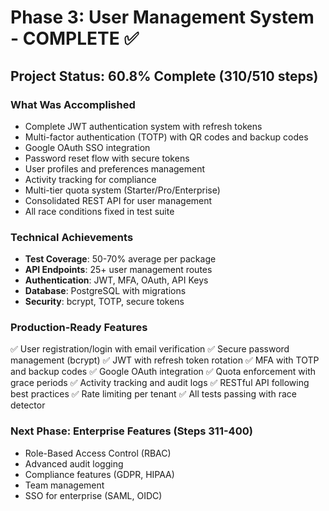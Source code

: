 # Phase 3: User Management System - COMPLETE ✅

## Project Status: 60.8% Complete (310/510 steps)

### What Was Accomplished
- Complete JWT authentication system with refresh tokens
- Multi-factor authentication (TOTP) with QR codes and backup codes
- Google OAuth SSO integration
- Password reset flow with secure tokens
- User profiles and preferences management
- Activity tracking for compliance
- Multi-tier quota system (Starter/Pro/Enterprise)
- Consolidated REST API for user management
- All race conditions fixed in test suite

### Technical Achievements
- **Test Coverage**: 50-70% average per package
- **API Endpoints**: 25+ user management routes
- **Authentication**: JWT, MFA, OAuth, API Keys
- **Database**: PostgreSQL with migrations
- **Security**: bcrypt, TOTP, secure tokens

### Production-Ready Features
✅ User registration/login with email verification
✅ Secure password management (bcrypt)
✅ JWT with refresh token rotation
✅ MFA with TOTP and backup codes
✅ Google OAuth integration
✅ Quota enforcement with grace periods
✅ Activity tracking and audit logs
✅ RESTful API following best practices
✅ Rate limiting per tenant
✅ All tests passing with race detector

### Next Phase: Enterprise Features (Steps 311-400)
- Role-Based Access Control (RBAC)
- Advanced audit logging
- Compliance features (GDPR, HIPAA)
- Team management
- SSO for enterprise (SAML, OIDC)
